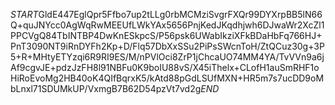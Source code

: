 $START$GldE447EglQpr5Ffbo7up2tLLg0rbMCMziSvgrFXQr99DYXrpBB5lN66Q+quJNYcc0AgWqRwMEEUfLWkYAx5656PnjKedJKqdhjwh6DJwaWr2XcZl1PPCVgQ84TbINTBP4DwKnESkpcS/P56psk6UWabIkziXFkBDaHbFq766HJ+PnT3090NT9iRnDYFh2Kp+D/Flq57DbXxSSu2PiPsSWcnToH/ZtQCuz30g+3P5+R+MHtyETYzqi6R9RI9ES/M/nPVlOci8ZrP1jChcaUO74MM4YA/TvVVn9a6jAf9cgvJE+pdzJzFH8l91NBFu0K9boIU88vS/X45iThelx+CLofH1auSmRHF1oHiRoEvoMg2HB40oK4QIfBqrxK5/kAtd88pGdLSUfMXN+HR5m7s7ucDD9oMbLnxl71SDUMkUP/VxmgB7B62D54pzVt7vd2g$END$
